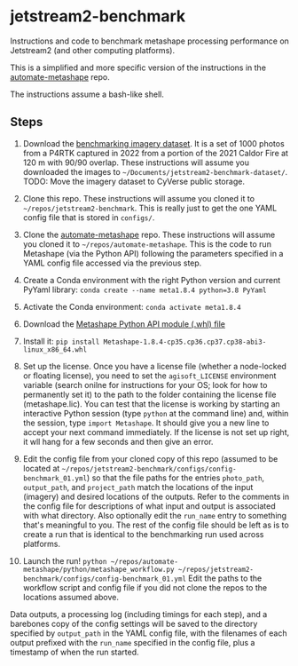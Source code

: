 # jetstream2-benchmark
Instructions and code to benchmark metashape processing performance on Jetstream2 (and other computing platforms).

This is a simplified and more specific version of the instructions in the [automate-metashape](https://github.com/open-forest-observatory/automate-metashape) repo.

The instructions assume a bash-like shell.

## Steps

1. Download the [benchmarking imagery dataset](https://ucdavis.box.com/s/vezqf93xig710t0aunv5te6qbzuyh0si). It is a set of 1000 photos from a P4RTK captured in 2022 from a portion of the 2021 Caldor Fire at 120 m with 90/90 overlap. These instructions will assume you downloaded the images to `~/Documents/jetstream2-benchmark-dataset/`. TODO: Move the imagery dataset to CyVerse public storage.

1. Clone this repo. These instructions will assume you cloned it to `~/repos/jetstream2-benchmark`. This is really just to get the one YAML config file that is stored in `configs/`. 

1. Clone the [automate-metashape](https://github.com/open-forest-observatory/automate-metashape) repo. These instructions will assume you cloned it to `~/repos/automate-metashape`. This is the code to run Metashape (via the Python API) following the parameters specified in a YAML config file accessed via the previous step. 

1. Create a Conda environment with the right Python version and current PyYaml library: `conda create --name meta1.8.4 python=3.8 PyYaml`

1. Activate the Conda environment: `conda activate meta1.8.4`

1. Download the [Metashape Python API module (.whl) file](https://www.agisoft.com/downloads/installer/)

1. Install it: `pip install Metashape-1.8.4-cp35.cp36.cp37.cp38-abi3-linux_x86_64.whl`

1. Set up the license. Once you have a license file (whether a node-locked or floating license), you need to set the `agisoft_LICENSE` environment variable (search onilne for instructions for your OS; look for how to permanently set it) to the path to the folder containing the license file (metashape.lic). You can test that the license is working by starting an interactive Python session (type `python` at the command line) and, within the session, type `import Metashape`. It should give you a new line to accept your next command immediately. If the license is not set up right, it wll hang for a few seconds and then give an error.

1. Edit the config file from your cloned copy of this repo (assumed to be located at `~/repos/jetstream2-benchmark/configs/config-benchmark_01.yml`) so that the file paths for the entries `photo_path`, `output_path`, and `project_path` match the locations of the input (imagery) and desired locations of the outputs. Refer to the comments in the config file for descriptions of what input and output is associated with what directory. Also optionally edit the `run_name` entry to something that's meaningful to you. The rest of the config file should be left as is to create a run that is identical to the benchmarking run used across platforms.

1. Launch the run! `python ~/repos/automate-metashape/python/metashape_workflow.py ~/repos/jetstream2-benchmark/configs/config-benchmark_01.yml` Edit the paths to the workflow script and config file if you did not clone the repos to the locations assumed above. 

Data outputs, a processing log (including timings for each step), and a barebones copy of the config settings will be saved to the directory specified by  `output_path` in the YAML config file, with the filenames of each output prefixed with the `run_name` specified in the config file, plus a timestamp of when the run started.
